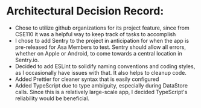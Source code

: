 # Architectural Decision Record:

- Chose to utilize github organizations for its project feature, since from CSE110 it was a helpful way to keep track of tasks to accomplish
- I chose to add Sentry to the project in anticipation for when the app is pre-released for Asa Members to test. Sentry should allow all errors, whether on Apple or Android, to come towards a central location in Sentry.io.
- Decided to add ESLint to solidify naming conventions and coding styles, as I occasionally have issues with that. It also helps to cleanup code.
- Added Prettier for cleaner syntax that is easily configured
- Added TypeScript due to type ambiguity, especially during DataStore calls. Since this is a relatively large-scale app, I decided TypeScript's reliability would be beneficial.
